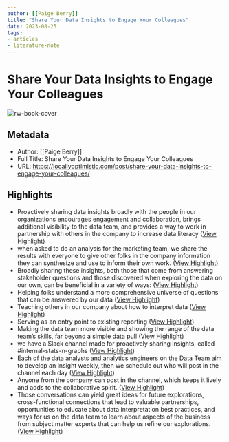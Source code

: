 ```yaml
---
author: [[Paige Berry]]
title: "Share Your Data Insights to Engage Your Colleagues"
date: 2023-08-25
tags: 
- articles
- literature-note
---
```

# Share Your Data Insights to Engage Your Colleagues

![rw-book-cover](https://locallyoptimistic.com/wp-content/uploads/2021/08/Share-Data-Insights-2.jpeg)

## Metadata
- Author: [[Paige Berry]]
- Full Title: Share Your Data Insights to Engage Your Colleagues
- URL: https://locallyoptimistic.com/post/share-your-data-insights-to-engage-your-colleagues/

## Highlights
- Proactively sharing data insights broadly with the people in our organizations encourages engagement and collaboration, brings additional visibility to the data team, and provides a way to work in partnership with others in the company to increase data literacy ([View Highlight](https://read.readwise.io/read/01grw480sx2qv0bqfdj3b91x21))
- when asked to do an analysis for the marketing team, we share the results with everyone to give other folks in the company information they can synthesize and use to inform their own work. ([View Highlight](https://read.readwise.io/read/01grw4p32rc37gmd23w9m0edrp))
- Broadly sharing these insights, both those that come from answering stakeholder questions and those discovered when exploring the data on our own, can be beneficial in a variety of ways: ([View Highlight](https://read.readwise.io/read/01grw4pefx3ep8mzz7mmmdm2ak))
- Helping folks understand a more comprehensive universe of questions that can be answered by our data ([View Highlight](https://read.readwise.io/read/01grw4pma8dvf2vbhrteparvq6))
- Teaching others in our company about how to interpret data ([View Highlight](https://read.readwise.io/read/01grw4ptc4a0wyn8df5yfb6gfx))
- Serving as an entry point to existing reporting ([View Highlight](https://read.readwise.io/read/01grw4q6fdedg7jctnda222kj9))
- Making the data team more visible and showing the range of the data team’s skills, far beyond a simple data pull ([View Highlight](https://read.readwise.io/read/01grw4qv55y9fv8cz4m98v43zr))
- we have a Slack channel made for proactively sharing insights, called #internal-stats-n-graphs ([View Highlight](https://read.readwise.io/read/01grw4qz0r33dq6t86bsna4e5j))
- Each of the data analysts and analytics engineers on the Data Team aim to develop an insight weekly, then we schedule out who will post in the channel each day ([View Highlight](https://read.readwise.io/read/01grw4rmxq7y6b1ecs0kfgxxys))
- Anyone from the company can post in the channel, which keeps it lively and adds to the collaborative spirit. ([View Highlight](https://read.readwise.io/read/01grw4rzrrzp7gykfs7q4sesah))
- Those conversations can yield great ideas for future explorations, cross-functional connections that lead to valuable partnerships, opportunities to educate about data interpretation best practices, and ways for us on the data team to learn about aspects of the business from subject matter experts that can help us refine our explorations. ([View Highlight](https://read.readwise.io/read/01grw4sq3n2qekgxnz5w3vpv66))
